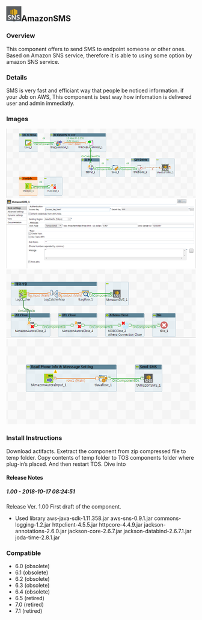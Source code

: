 ## <img src='./logo.jpg' width='40' height='40'>AmazonSMS

### Overview
This component offers to send SMS to endpoint someone or other ones.
Based on Amazon SNS service, therefore it is able to using some option by amazon SNS service.
### Details
SMS is very fast and efficiant way that people be noticed information.
if your Job on AWS, This component is best way how infomation is delivered user and admin immediatly.
### Images
<a href='./screenshots/v_1.00__4.jpg'><img src='./screenshots/v_1.00__4.jpg' ></a>
<a href='./screenshots/v_1.00__3.jpg'><img src='./screenshots/v_1.00__3.jpg' ></a>
<a href='./screenshots/v_1.00__2.jpg'><img src='./screenshots/v_1.00__2.jpg' ></a>
<a href='./screenshots/v_1.00__1.jpg'><img src='./screenshots/v_1.00__1.jpg' ></a>


### Install Instructions
Download actifacts. 
Exetract the component from zip compressed file to temp folder. 
Copy contents of temp folder to TOS components folder where plug-in’s placed. 
And then restart TOS.
Dive into

#### Release Notes

##### 1.00 - 2018-10-17 08:24:51
Release Ver. 1.00
First draft of the component.

* Used library
aws-java-sdk-1.11.358.jar
aws-sns-0.9.1.jar
commons-logging-1.2.jar
httpclient-4.5.5.jar
httpcore-4.4.9.jar
jackson-annotations-2.6.0.jar
jackson-core-2.6.7.jar
jackson-databind-2.6.7.1.jar
joda-time-2.8.1.jar
### Compatible
 -  6.0 (obsolete)
 -   6.1 (obsolete)
 -   6.2 (obsolete)
 -   6.3 (obsolete)
 -   6.4 (obsolete)
 -  6.5 (retired)
 -  7.0 (retired)
 -  7.1 (retired)